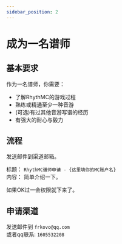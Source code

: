 ```yaml
---
sidebar_position: 2
---
```


# 成为一名谱师

## 基本要求

作为一名谱师，你需要：
- 了解RhythMC的游戏过程
- 熟练或精通至少一种音游
- (可选)有过其他音游写谱的经历
- 有强大的耐心与毅力

## 流程

发送邮件到渠道邮箱。

标题： `RhythMC谱师申请 - {这里填你的MC账户名}`  
内容： 简单介绍一下。

如果OK过一会权限就下来了。

## 申请渠道

发送邮件到 `frkovo@qq.com`  
或者qq联系: `1605532208`
